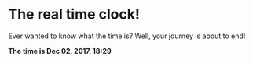 # The real time clock!

Ever wanted to know what the time is? Well, your journey is about to end!

**The time is Dec 02, 2017, 18:29**